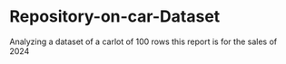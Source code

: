 # Repository-on-car-Dataset
Analyzing a dataset of a carlot of 100 rows this report is for the sales of 2024
